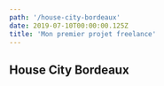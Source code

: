 ```yaml
---
path: '/house-city-bordeaux'
date: 2019-07-10T00:00:00.125Z
title: 'Mon premier projet freelance'
---
```


## House City Bordeaux
